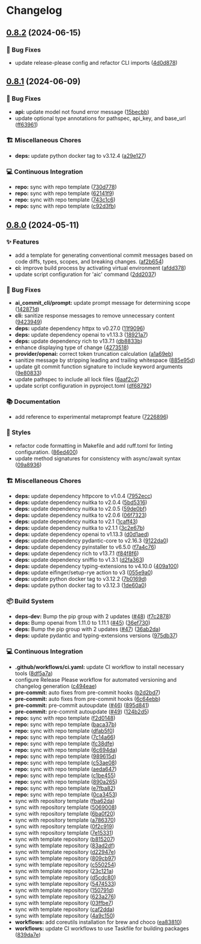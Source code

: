 # Changelog

## [0.8.2](https://github.com/liblaf/ai-commit-cli/compare/v0.8.1...v0.8.2) (2024-06-15)

### 🐛 Bug Fixes

- update release-please config and refactor CLI imports ([4d0d878](https://github.com/liblaf/ai-commit-cli/commit/4d0d878ff70cb6e4f3bb76595df3ed01d711d316))

## [0.8.1](https://github.com/liblaf/ai-commit-cli/compare/v0.8.0...v0.8.1) (2024-06-09)

### 🐛 Bug Fixes

- **api:** update model not found error message ([15becbb](https://github.com/liblaf/ai-commit-cli/commit/15becbb76516d1d77ec8f8fe5defbab7b92e73c0))
- update optional type annotations for pathspec, api_key, and base_url ([ff63961](https://github.com/liblaf/ai-commit-cli/commit/ff639617e133e6a0b2427e3c2220fcf70babada8))

### 🏗 Miscellaneous Chores

- **deps:** update python docker tag to v3.12.4 ([a29e127](https://github.com/liblaf/ai-commit-cli/commit/a29e12727a6d627415d77780ea22ff0b90c4dda3))

### 💻 Continuous Integration

- **repo:** sync with repo template ([730d778](https://github.com/liblaf/ai-commit-cli/commit/730d778c94009e0b8242ade78fbf600a39bf8e92))
- **repo:** sync with repo template ([62141f9](https://github.com/liblaf/ai-commit-cli/commit/62141f999ff04a6a7625dcbda2be1ea9b6f774d8))
- **repo:** sync with repo template ([743c1c6](https://github.com/liblaf/ai-commit-cli/commit/743c1c675fd239ee1ae4bf75f0af4b6dd672e3a4))
- **repo:** sync with repo template ([c92d3fb](https://github.com/liblaf/ai-commit-cli/commit/c92d3fb1594be167e752942016b57922ff798051))

## [0.8.0](https://github.com/liblaf/ai-commit-cli/compare/v0.7.0...v0.8.0) (2024-05-11)

### ✨ Features

- add a template for generating conventional commit messages based on code diffs, types, scopes, and breaking changes. ([af2b654](https://github.com/liblaf/ai-commit-cli/commit/af2b6548789893e7d08077bdd5a63816f91bf181))
- **ci:** improve build process by activating virtual environment ([afdd378](https://github.com/liblaf/ai-commit-cli/commit/afdd3787f83c8d9b076ec2aa4c86e2809a1b9477))
- update script configuration for 'aic' command ([2dd2037](https://github.com/liblaf/ai-commit-cli/commit/2dd20373bacb40961c8d1e7412db64255f308954))

### 🐛 Bug Fixes

- **ai_commit_cli/prompt:** update prompt message for determining scope ([142871d](https://github.com/liblaf/ai-commit-cli/commit/142871d44d66ceae2c07f1697dcd6bb4e6610020))
- **cli:** sanitize response messages to remove unnecessary content ([9423949](https://github.com/liblaf/ai-commit-cli/commit/9423949c9cf193ba4e2bab985e90d30761e18e17))
- **deps:** update dependency httpx to v0.27.0 ([11f9096](https://github.com/liblaf/ai-commit-cli/commit/11f90966a6593ca7d99f3f5cbcd15a3aa6019f49))
- **deps:** update dependency openai to v1.13.3 ([18921a7](https://github.com/liblaf/ai-commit-cli/commit/18921a70dbc418ec75790672377d1c9993708333))
- **deps:** update dependency rich to v13.7.1 ([db8833b](https://github.com/liblaf/ai-commit-cli/commit/db8833b858229380d0ff241b4c6d47f12c97dec6))
- enhance displaying type of change ([4273518](https://github.com/liblaf/ai-commit-cli/commit/4273518cf94e3fc2a5081f4192f666c5768d3300))
- **provider/openai:** correct token truncation calculation ([a1a69eb](https://github.com/liblaf/ai-commit-cli/commit/a1a69ebb23e984fd185c7d287782e48bb0d6fc01))
- sanitize message by stripping leading and trailing whitespace ([885e95d](https://github.com/liblaf/ai-commit-cli/commit/885e95df3d435fd3df1d46d3f2f315ffe0fd5139))
- update git commit function signature to include keyword arguments ([9e80833](https://github.com/liblaf/ai-commit-cli/commit/9e80833258b8c6e1622df83787f24ba4ca306070))
- update pathspec to include all lock files ([6aaf2c2](https://github.com/liblaf/ai-commit-cli/commit/6aaf2c2bfdb85656fd0394eeccc706342f101be1))
- update script configuration in pyproject.toml ([df68792](https://github.com/liblaf/ai-commit-cli/commit/df687927c24529c89a5156f3fe9d0d43e316c6fa))

### 📚 Documentation

- add reference to experimental metaprompt feature ([7226896](https://github.com/liblaf/ai-commit-cli/commit/7226896be992cbf3be3d54c4fd879181bcb5654d))

### 🎨 Styles

- refactor code formatting in Makefile and add ruff.toml for linting configuration. ([86ed400](https://github.com/liblaf/ai-commit-cli/commit/86ed4005c5dd0fbd4db886e77704dc93a976ce64))
- update method signatures for consistency with async/await syntax ([09a8936](https://github.com/liblaf/ai-commit-cli/commit/09a89367528909e883ace2ecd73aa3db0c9d5c4f))

### 🏗 Miscellaneous Chores

- **deps:** update dependency httpcore to v1.0.4 ([7952ecc](https://github.com/liblaf/ai-commit-cli/commit/7952ecc782d84bd3d629daed20775fbc6a120196))
- **deps:** update dependency nuitka to v2.0.4 ([5bd5316](https://github.com/liblaf/ai-commit-cli/commit/5bd5316e05da406b717558eb64f8c8393f14fd55))
- **deps:** update dependency nuitka to v2.0.5 ([59de0bf](https://github.com/liblaf/ai-commit-cli/commit/59de0bfd49f586756108eefc279b5d7efb6678b9))
- **deps:** update dependency nuitka to v2.0.6 ([06f7323](https://github.com/liblaf/ai-commit-cli/commit/06f7323a383c6aa0e8e02ea7b1eb517795bf7616))
- **deps:** update dependency nuitka to v2.1 ([1caff43](https://github.com/liblaf/ai-commit-cli/commit/1caff43c228938ba35c543066164ee7b28650331))
- **deps:** update dependency nuitka to v2.1.1 ([3c2e67b](https://github.com/liblaf/ai-commit-cli/commit/3c2e67bd28a9a88fb4eccd0a5a83c095304ad3d2))
- **deps:** update dependency openai to v1.13.3 ([d0d1aed](https://github.com/liblaf/ai-commit-cli/commit/d0d1aed0fa389aaafc21d055c0c0353577d9f1b6))
- **deps:** update dependency pydantic-core to v2.16.3 ([9122da0](https://github.com/liblaf/ai-commit-cli/commit/9122da099ca8a6facdb32b87b8c53d19f777abfb))
- **deps:** update dependency pyinstaller to v6.5.0 ([f7a4c76](https://github.com/liblaf/ai-commit-cli/commit/f7a4c7676f684a8a8825811410fed8ab6611c719))
- **deps:** update dependency rich to v13.7.1 ([f84f8f6](https://github.com/liblaf/ai-commit-cli/commit/f84f8f633dfd2f5d6c0f5b6f1fd9af1699de6733))
- **deps:** update dependency sniffio to v1.3.1 ([d2fa363](https://github.com/liblaf/ai-commit-cli/commit/d2fa3630c838cbf0f37ff3e2d54b141209a4b0d1))
- **deps:** update dependency typing-extensions to v4.10.0 ([409a100](https://github.com/liblaf/ai-commit-cli/commit/409a100ee62c058d7036f013d24a27fce175a84a))
- **deps:** update eifinger/setup-rye action to v3 ([055e9a0](https://github.com/liblaf/ai-commit-cli/commit/055e9a0bdebeeccde02ab994dbb6d72524bcb5fe))
- **deps:** update python docker tag to v3.12.2 ([7b0169d](https://github.com/liblaf/ai-commit-cli/commit/7b0169dfbf9eaf89998f85de1836017a115b5caa))
- **deps:** update python docker tag to v3.12.3 ([1de60a0](https://github.com/liblaf/ai-commit-cli/commit/1de60a0b2f0802116d08bece732dae88577245c5))

### 📦 Build System

- **deps-dev:** Bump the pip group with 2 updates ([#48](https://github.com/liblaf/ai-commit-cli/issues/48)) ([f7c2878](https://github.com/liblaf/ai-commit-cli/commit/f7c2878c260fb64a11103078bc6c635d336b31f2))
- **deps:** Bump openai from 1.11.0 to 1.11.1 ([#45](https://github.com/liblaf/ai-commit-cli/issues/45)) ([36ef730](https://github.com/liblaf/ai-commit-cli/commit/36ef730818729d5c11cd6c8d8b00f267167c951e))
- **deps:** Bump the pip group with 2 updates ([#47](https://github.com/liblaf/ai-commit-cli/issues/47)) ([36ab2da](https://github.com/liblaf/ai-commit-cli/commit/36ab2da7d20e06cac4ce7a48e128b139491eb637))
- **deps:** update pydantic and typing-extensions versions ([975db37](https://github.com/liblaf/ai-commit-cli/commit/975db37c15306f8c1eb53245b46739c46cc97103))

### 💻 Continuous Integration

- **.github/workflows/ci.yaml:** update CI workflow to install necessary tools ([8df5a7a](https://github.com/liblaf/ai-commit-cli/commit/8df5a7af65579787a40b59f0ebe4ef5af7c39218))
- configure Release Please workflow for automated versioning and changelog generation ([c494eae](https://github.com/liblaf/ai-commit-cli/commit/c494eae3e8b0e953a9c4c2e758a3ba8bcc79af3b))
- **pre-commit:** auto fixes from pre-commit hooks ([b2d2bd7](https://github.com/liblaf/ai-commit-cli/commit/b2d2bd76c7d078068b5b7b5d95ea88ce3e390717))
- **pre-commit:** auto fixes from pre-commit hooks ([6c64ebb](https://github.com/liblaf/ai-commit-cli/commit/6c64ebb8698a44c8581542ce7fe90614f51d6baa))
- **pre-commit:** pre-commit autoupdate ([#46](https://github.com/liblaf/ai-commit-cli/issues/46)) ([895d841](https://github.com/liblaf/ai-commit-cli/commit/895d84193bb6b86b47238c408718b31d38675285))
- **pre-commit:** pre-commit autoupdate ([#49](https://github.com/liblaf/ai-commit-cli/issues/49)) ([124b2d5](https://github.com/liblaf/ai-commit-cli/commit/124b2d556f452bc46c742dfd570c43a3674e330b))
- **repo:** sync with repo template ([f2d0148](https://github.com/liblaf/ai-commit-cli/commit/f2d01488183f639c5d81483d867cb59abf9083db))
- **repo:** sync with repo template ([baca37b](https://github.com/liblaf/ai-commit-cli/commit/baca37b4f3271a2535f6eb45b9841154c727f26a))
- **repo:** sync with repo template ([dfab5f0](https://github.com/liblaf/ai-commit-cli/commit/dfab5f00f1e104cb670e3bdc5b048e907141d508))
- **repo:** sync with repo template ([7c14a66](https://github.com/liblaf/ai-commit-cli/commit/7c14a66eeeab1acbe9557ee9268565c34772a0ec))
- **repo:** sync with repo template ([fc38dfe](https://github.com/liblaf/ai-commit-cli/commit/fc38dfe6b451f70eaf022e2b9f078c2ab6a92c05))
- **repo:** sync with repo template ([6c694da](https://github.com/liblaf/ai-commit-cli/commit/6c694daea625977a3b7e52da6b9c8be72b974a44))
- **repo:** sync with repo template ([989615d](https://github.com/liblaf/ai-commit-cli/commit/989615d7b34c8b48ea360a687aca8d98d2838639))
- **repo:** sync with repo template ([c53ae08](https://github.com/liblaf/ai-commit-cli/commit/c53ae0839d56ff2476c96f84734799494ba58205))
- **repo:** sync with repo template ([aeda647](https://github.com/liblaf/ai-commit-cli/commit/aeda6473dabd9b206b94b16a4fa5993ed1f469f3))
- **repo:** sync with repo template ([c1be455](https://github.com/liblaf/ai-commit-cli/commit/c1be455ffa7e53ee1a472c4810ba1a0ed5d12c3a))
- **repo:** sync with repo template ([890a265](https://github.com/liblaf/ai-commit-cli/commit/890a26511a5280c7f08f3acc16ed783e4352d907))
- **repo:** sync with repo template ([e7fba82](https://github.com/liblaf/ai-commit-cli/commit/e7fba82444c845b488b61ae8ffabce222a342825))
- **repo:** sync with repo template ([0ca3453](https://github.com/liblaf/ai-commit-cli/commit/0ca345335381bbd576b8e64a3fd0473546787295))
- sync with repository template ([fba62da](https://github.com/liblaf/ai-commit-cli/commit/fba62da717c2e1bdba5fc04c26ca33253b1cade4))
- sync with repository template ([5069008](https://github.com/liblaf/ai-commit-cli/commit/506900873ff09782f384057ef5fee528effa3927))
- sync with repository template ([6ba0f20](https://github.com/liblaf/ai-commit-cli/commit/6ba0f20e29af5f4c7f96845c794b48a454d55c39))
- sync with repository template ([a786370](https://github.com/liblaf/ai-commit-cli/commit/a7863704152113b1bc8865eda6a4d0aa5c47cfce))
- sync with repository template ([0f2c919](https://github.com/liblaf/ai-commit-cli/commit/0f2c9190608ea57408729eccb7dfbc7975031f25))
- sync with repository template ([7e15331](https://github.com/liblaf/ai-commit-cli/commit/7e15331f6c67d3f4b2181c7e252b8ec7278b626a))
- sync with template repository ([b815207](https://github.com/liblaf/ai-commit-cli/commit/b815207c056832b9a19fa42633225d7236a48803))
- sync with template repository ([83ad2df](https://github.com/liblaf/ai-commit-cli/commit/83ad2dfaa07dbe889e7aefeb13f79372f57d316b))
- sync with template repository ([d22947e](https://github.com/liblaf/ai-commit-cli/commit/d22947e3437a36fc28fb7b126c92344fe2cc505d))
- sync with template repository ([809cb97](https://github.com/liblaf/ai-commit-cli/commit/809cb97a95250fecae7d495b1d763a8bbd91a5e4))
- sync with template repository ([c550254](https://github.com/liblaf/ai-commit-cli/commit/c5502542e9cf1bbb62ee9b02d8b8111c367384b2))
- sync with template repository ([23c121a](https://github.com/liblaf/ai-commit-cli/commit/23c121ad6b87d7177f74ba6dac6715d31b6a9b4b))
- sync with template repository ([d5cdc80](https://github.com/liblaf/ai-commit-cli/commit/d5cdc80aa9009bdd571a3f233498264076b17e34))
- sync with template repository ([5474533](https://github.com/liblaf/ai-commit-cli/commit/5474533789e280a417c57d918b87c07dbe454d4c))
- sync with template repository ([150791d](https://github.com/liblaf/ai-commit-cli/commit/150791d863c64a88d66a3a0541873ffc18d2eba4))
- sync with template repository ([623a276](https://github.com/liblaf/ai-commit-cli/commit/623a27636ed7579791d71ddfd52d84fdf3afe61b))
- sync with template repository ([03ffbe7](https://github.com/liblaf/ai-commit-cli/commit/03ffbe75eafe5d8edaf412c833315eca38fc1b4a))
- sync with template repository ([caf2dda](https://github.com/liblaf/ai-commit-cli/commit/caf2dda6786271292a907d811fcf3e038d1228c7))
- sync with template repository ([4a9c150](https://github.com/liblaf/ai-commit-cli/commit/4a9c15086bebc5e0ff88518fa2e1eda62f01527a))
- **workflows:** add coreutils installation for brew and choco ([ea83810](https://github.com/liblaf/ai-commit-cli/commit/ea838106f17c910203c01cf6e17e63165d7cfc29))
- **workflows:** update CI workflows to use Taskfile for building packages ([839da7e](https://github.com/liblaf/ai-commit-cli/commit/839da7ebca2acb7ab61f49a75c03f1c2cbb03729))
